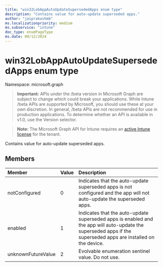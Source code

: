 ```yaml
---
title: "win32LobAppAutoUpdateSupersededApps enum type"
description: "Contains value for auto-update superseded apps."
author: "jaiprakashmb"
ms.localizationpriority: medium
ms.subservice: "intune"
doc_type: enumPageType
ms.date: 09/12/2024
---
```


# win32LobAppAutoUpdateSupersededApps enum type

Namespace: microsoft.graph

> **Important:** APIs under the /beta version in Microsoft Graph are subject to change which could break your applications. While Intune /beta APIs are supported by Microsoft, you should use these at your own discretion. In general, /beta APIs are not recommended for use in production applications. To determine whether an API is available in v1.0, use the Version selector.

> **Note:** The Microsoft Graph API for Intune requires an [active Intune license](https://go.microsoft.com/fwlink/?linkid=839381) for the tenant.

Contains value for auto-update superseded apps.

## Members
|Member|Value|Description|
|:---|:---|:---|
|notConfigured|0|Indicates that the auto-update superseded apps is not configured and the app will not auto-update the superseded apps.|
|enabled|1|Indicates that the auto-update superseded apps is enabled and the app will auto-update the superseded apps if the superseded apps are installed on the device.|
|unknownFutureValue|2|Evolvable enumeration sentinel value. Do not use.|
